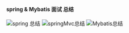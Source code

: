 #### spring & Mybatis 面试 总结
![spring 总结](https://blog.csdn.net/a745233700/article/details/80959716)
![springMvc总结](https://blog.csdn.net/a745233700/article/details/80963758)
![Mybatis总结](https://blog.csdn.net/a745233700/article/details/80977133)